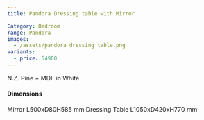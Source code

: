 ```yaml
---
title: Pandora Dressing table with Mirror

Category: Bedroom
range: Pandora
images:
  - /assets/pandora dressing table.png
variants:
  - price: 54900
---
```

N.Z. Pine + MDF in White

#### Dimensions

Mirror  L500xD80H585 mm
Dressing Table L1050xD420xH770 mm
